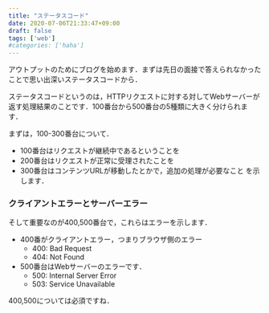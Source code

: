 ```yaml
---
title: "ステータスコード"
date: 2020-07-06T21:33:47+09:00
draft: false
tags: ['web']
#categories: ['haha']
---
```


アウトプットのためにブログを始めます．まずは先日の面接で答えられなかったことで思い出深いステータスコードから．

ステータスコードというのは，HTTPリクエストに対する対してWebサーバーが返す処理結果のことです．100番台から500番台の5種類に大きく分けられます．

まずは，100-300番台について．
- 100番台はリクエストが継続中であるということを
- 200番台はリクエストが正常に受理されたことを
- 300番台はコンテンツURLが移動したとかで，追加の処理が必要なこと
を示します．

### クライアントエラーとサーバーエラー
そして重要なのが400,500番台で，これらはエラーを示します．
- 400番がクライアントエラー，つまりブラウザ側のエラー
  - 400: Bad Request
  - 404: Not Found
- 500番台はWebサーバーのエラーです．
  - 500: Internal Server Error
  - 503: Service Unavailable

400,500については必須ですね．


<script data-ad-client="ca-pub-2296667233758798" async src="https://pagead2.googlesyndication.com/pagead/js/adsbygoogle.js"></script>

<!-- admax -->
<script src="https://adm.shinobi.jp/s/8ae62ddfcb928c284dec1bddeaf8bca1"></script>
<!-- admax -->